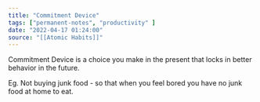 ```yaml
---
title: "Commitment Device"
tags: ["permanent-notes", "productivity" ]
date: "2022-04-17 01:24:00"
source: "[[Atomic Habits]]"
---
```


Commitment Device is a choice you make in the present that locks in better behavior in the future.

Eg. Not buying junk food - so that when you feel bored you have no junk food at home to eat.
